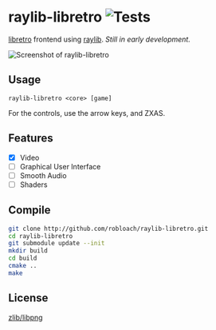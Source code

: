 # raylib-libretro ![Tests](https://github.com/RobLoach/raylib-libretro/workflows/Tests/badge.svg)

[libretro](https://www.libretro.com/) frontend using [raylib](https://www.raylib.com). *Still in early development.*

![Screenshot of raylib-libretro](docs/screenshot.png)

## Usage

```
raylib-libretro <core> [game]
```

For the controls, use the arrow keys, and ZXAS.

## Features

- [x] Video
- [ ] Graphical User Interface
- [ ] Smooth Audio
- [ ] Shaders

## Compile

``` sh
git clone http://github.com/robloach/raylib-libretro.git
cd raylib-libretro
git submodule update --init
mkdir build
cd build
cmake ..
make
```

## License

[zlib/libpng](LICENSE)
